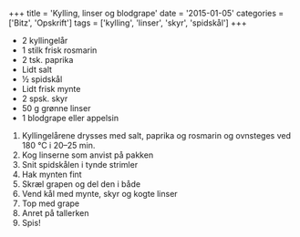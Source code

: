 +++
title = 'Kylling, linser og blodgrape'
date = '2015-01-05'
categories = ['Bitz', 'Opskrift']
tags = ['kylling', 'linser', 'skyr', 'spidskål']
+++

* 2 kyllingelår
* 1 stilk frisk rosmarin
* 2 tsk. paprika
* Lidt salt
* ½ spidskål
* Lidt frisk mynte
* 2 spsk. skyr
* 50 g grønne linser
* 1 blodgrape eller appelsin

1. Kyllingelårene drysses med salt, paprika og rosmarin og ovnsteges ved 180 °C i 20–25 min.
2. Kog linserne som anvist på pakken
3. Snit spidskålen i tynde strimler
4. Hak mynten fint
5. Skræl grapen og del den i både
6. Vend kål med mynte, skyr og kogte linser
7. Top med grape
8. Anret på tallerken
9. Spis!
